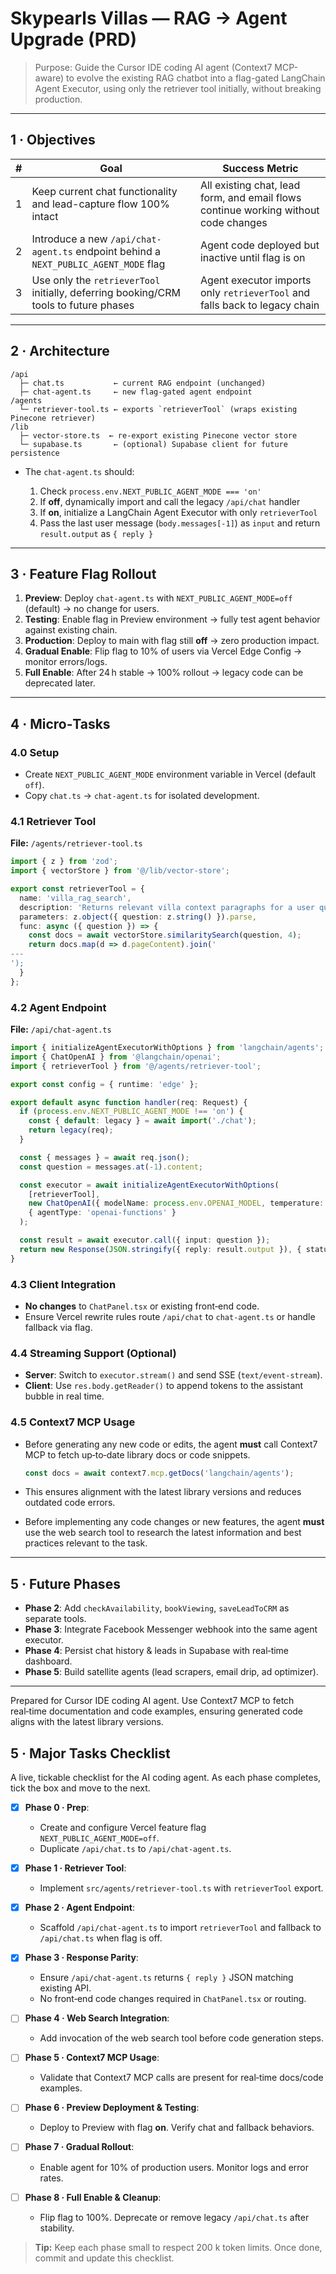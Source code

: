 # Skypearls Villas — RAG → Agent Upgrade (PRD)

> Purpose: Guide the Cursor IDE coding AI agent (Context7 MCP-aware) to evolve the existing RAG chatbot into a flag-gated LangChain Agent Executor, using only the retriever tool initially, without breaking production.

---

## 1 · Objectives

| # | Goal                                                                                 | Success Metric                                                                      |
| - | ------------------------------------------------------------------------------------ | ----------------------------------------------------------------------------------- |
| 1 | Keep current chat functionality and lead-capture flow 100% intact                    | All existing chat, lead form, and email flows continue working without code changes |
| 2 | Introduce a new `/api/chat-agent.ts` endpoint behind a `NEXT_PUBLIC_AGENT_MODE` flag | Agent code deployed but inactive until flag is on                                   |
| 3 | Use only the `retrieverTool` initially, deferring booking/CRM tools to future phases | Agent executor imports only `retrieverTool` and falls back to legacy chain          |

---

## 2 · Architecture

```
/api
  ├─ chat.ts           ← current RAG endpoint (unchanged)
  ├─ chat-agent.ts     ← new flag-gated agent endpoint
/agents
  └─ retriever-tool.ts ← exports `retrieverTool` (wraps existing Pinecone retriever)
/lib
  ├─ vector-store.ts  ← re-export existing Pinecone vector store
  └─ supabase.ts       ← (optional) Supabase client for future persistence
```

* The `chat-agent.ts` should:

  1. Check `process.env.NEXT_PUBLIC_AGENT_MODE === 'on'`
  2. If **off**, dynamically import and call the legacy `/api/chat` handler
  3. If **on**, initialize a LangChain Agent Executor with only `retrieverTool`
  4. Pass the last user message (`body.messages[-1]`) as `input` and return `result.output` as `{ reply }`

---

## 3 · Feature Flag Rollout

1. **Preview**: Deploy `chat-agent.ts` with `NEXT_PUBLIC_AGENT_MODE=off` (default) → no change for users.
2. **Testing**: Enable flag in Preview environment → fully test agent behavior against existing chain.
3. **Production**: Deploy to main with flag still **off** → zero production impact.
4. **Gradual Enable**: Flip flag to 10% of users via Vercel Edge Config → monitor errors/logs.
5. **Full Enable**: After 24 h stable → 100% rollout → legacy code can be deprecated later.

---

## 4 · Micro‑Tasks

### 4.0 Setup

* Create `NEXT_PUBLIC_AGENT_MODE` environment variable in Vercel (default `off`).
* Copy `chat.ts` → `chat-agent.ts` for isolated development.

### 4.1 Retriever Tool

**File:** `/agents/retriever-tool.ts`

```ts
import { z } from 'zod';
import { vectorStore } from '@/lib/vector-store';

export const retrieverTool = {
  name: 'villa_rag_search',
  description: 'Returns relevant villa context paragraphs for a user question',
  parameters: z.object({ question: z.string() }).parse,
  func: async ({ question }) => {
    const docs = await vectorStore.similaritySearch(question, 4);
    return docs.map(d => d.pageContent).join('
---
');
  }
};
```

### 4.2 Agent Endpoint

**File:** `/api/chat-agent.ts`

```ts
import { initializeAgentExecutorWithOptions } from 'langchain/agents';
import { ChatOpenAI } from '@langchain/openai';
import { retrieverTool } from '@/agents/retriever-tool';

export const config = { runtime: 'edge' };

export default async function handler(req: Request) {
  if (process.env.NEXT_PUBLIC_AGENT_MODE !== 'on') {
    const { default: legacy } = await import('./chat');
    return legacy(req);
  }

  const { messages } = await req.json();
  const question = messages.at(-1).content;

  const executor = await initializeAgentExecutorWithOptions(
    [retrieverTool],
    new ChatOpenAI({ modelName: process.env.OPENAI_MODEL, temperature: 0 }),
    { agentType: 'openai-functions' }
  );

  const result = await executor.call({ input: question });
  return new Response(JSON.stringify({ reply: result.output }), { status: 200 });
}
```

### 4.3 Client Integration

* **No changes** to `ChatPanel.tsx` or existing front‑end code.
* Ensure Vercel rewrite rules route `/api/chat` to `chat-agent.ts` or handle fallback via flag.

### 4.4 Streaming Support (Optional)

* **Server**: Switch to `executor.stream()` and send SSE (`text/event-stream`).
* **Client**: Use `res.body.getReader()` to append tokens to the assistant bubble in real time.

### 4.5 Context7 MCP Usage

* Before generating any new code or edits, the agent **must** call Context7 MCP to fetch up‑to‑date library docs or code snippets.

  ```ts
  const docs = await context7.mcp.getDocs('langchain/agents');
  ```
* This ensures alignment with the latest library versions and reduces outdated code errors.
* Before implementing any code changes or new features, the agent **must** use the web search tool to research the latest information and best practices relevant to the task.

---

## 5 · Future Phases

* **Phase 2**: Add `checkAvailability`, `bookViewing`, `saveLeadToCRM` as separate tools.
* **Phase 3**: Integrate Facebook Messenger webhook into the same agent executor.
* **Phase 4**: Persist chat history & leads in Supabase with real‑time dashboard.
* **Phase 5**: Build satellite agents (lead scrapers, email drip, ad optimizer).

---

Prepared for Cursor IDE coding AI agent. Use Context7 MCP to fetch real‑time documentation and code examples, ensuring generated code aligns with the latest library versions.

## 5 · Major Tasks Checklist

A live, tickable checklist for the AI coding agent. As each phase completes, tick the box and move to the next.

* [x] **Phase 0 · Prep**:

  * Create and configure Vercel feature flag `NEXT_PUBLIC_AGENT_MODE=off`.
  * Duplicate `/api/chat.ts` to `/api/chat-agent.ts`.
* [x] **Phase 1 · Retriever Tool**:

  * Implement `src/agents/retriever-tool.ts` with `retrieverTool` export.
* [x] **Phase 2 · Agent Endpoint**:

  * Scaffold `/api/chat-agent.ts` to import `retrieverTool` and fallback to `/api/chat.ts` when flag is off.
* [x] **Phase 3 · Response Parity**:

  * Ensure `/api/chat-agent.ts` returns `{ reply }` JSON matching existing API.
  * No front‑end code changes required in `ChatPanel.tsx` or routing.
* [ ] **Phase 4 · Web Search Integration**:

  * Add invocation of the web search tool before code generation steps.
* [ ] **Phase 5 · Context7 MCP Usage**:

  * Validate that Context7 MCP calls are present for real‑time docs/code examples.
* [ ] **Phase 6 · Preview Deployment & Testing**:

  * Deploy to Preview with flag **on**. Verify chat and fallback behaviors.
* [ ] **Phase 7 · Gradual Rollout**:

  * Enable agent for 10% of production users. Monitor logs and error rates.
* [ ] **Phase 8 · Full Enable & Cleanup**:

  * Flip flag to 100%. Deprecate or remove legacy `/api/chat.ts` after stability.

> **Tip:** Keep each phase small to respect 200 k token limits. Once done, commit and update this checklist.
